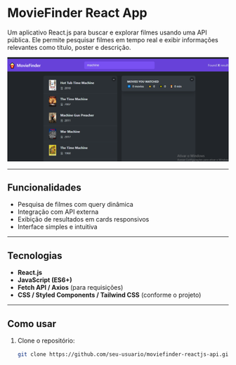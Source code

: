 # MovieFinder React App

Um aplicativo React.js para buscar e explorar filmes usando uma API pública. Ele permite pesquisar filmes em tempo real e exibir informações relevantes como título, poster e descrição.


![MovieFinder Demo](./popcorn/src/assets/demomovie.png) 

---

## Funcionalidades

- Pesquisa de filmes com query dinâmica
- Integração com API externa
- Exibição de resultados em cards responsivos
- Interface simples e intuitiva

---

## Tecnologias

- **React.js**  
- **JavaScript (ES6+)**  
- **Fetch API / Axios** (para requisições)  
- **CSS / Styled Components / Tailwind CSS** (conforme o projeto)  

---

## Como usar

1. Clone o repositório:
   ```bash
   git clone https://github.com/seu-usuario/moviefinder-reactjs-api.git
